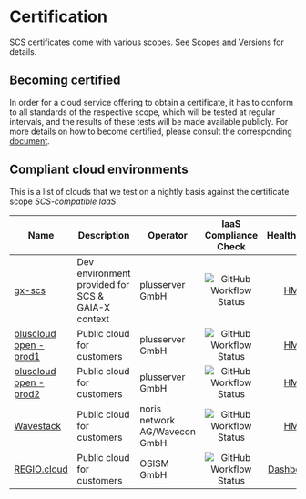 # Certification

SCS certificates come with various scopes. See [Scopes and Versions](scopes-versions.md) for details.

## Becoming certified

In order for a cloud service offering to obtain a certificate, it has to conform to all standards of the respective scope, which will be tested at regular intervals, and the results of these tests will be made available publicly. For more details on how to become certified, please consult the corresponding [document](https://github.com/SovereignCloudStack/standards/blob/issue/337/Standards/scs-0004-v1-achieving-certification.md).

## Compliant cloud environments

This is a list of clouds that we test on a nightly basis against the certificate scope _SCS-compatible IaaS_.

| Name                                                                                                           | Description                                       | Operator                      |                                                                 IaaS Compliance Check                                                                 |                                                        HealthMon                                                         |
| -------------------------------------------------------------------------------------------------------------- | ------------------------------------------------- | ----------------------------- | :---------------------------------------------------------------------------------------------------------------------------------------------------: | :----------------------------------------------------------------------------------------------------------------------: |
| [gx-scs](https://github.com/SovereignCloudStack/docs/blob/main/community/cloud-resources/plusserver-gx-scs.md) | Dev environment provided for SCS & GAIA-X context | plusserver GmbH               | ![GitHub Workflow Status](https://img.shields.io/github/actions/workflow/status/SovereignCloudStack/standards/check-gx-scs-v1.yml?label=compliant)   |                                   [HM](https://health.gx-scs.sovereignit.cloud:3000/)                                    |
| [pluscloud open - prod1](https://www.plusserver.com/en/products/pluscloud-open)                                | Public cloud for customers                        | plusserver GmbH               | ![GitHub Workflow Status](https://img.shields.io/github/actions/workflow/status/SovereignCloudStack/standards/check-pco-prod1-v1.yml?label=compliant) |                               [HM](https://health.prod1.plusserver.sovereignit.cloud:3000)                               |
| [pluscloud open - prod2](https://www.plusserver.com/en/products/pluscloud-open)                                | Public cloud for customers                        | plusserver GmbH               | ![GitHub Workflow Status](https://img.shields.io/github/actions/workflow/status/SovereignCloudStack/standards/check-pco-prod2-v1.yml?label=compliant) |                               [HM](https://health.prod1.plusserver.sovereignit.cloud:3000)                               |
| [Wavestack](https://www.noris.de/wavestack-cloud/)                                                             | Public cloud for customers                        | noris network AG/Wavecon GmbH | ![GitHub Workflow Status](https://img.shields.io/github/actions/workflow/status/SovereignCloudStack/standards/check-wavestack-v3.yml?label=compliant) |                                 [HM](https://health.wavestack1.sovereignit.cloud:3000/)                                  |
| [REGIO.cloud](https://regio.digital)                                                                           | Public cloud for customers                        | OSISM GmbH                    | ![GitHub Workflow Status](https://img.shields.io/github/actions/workflow/status/SovereignCloudStack/standards/check-regio-a-v3.yml?label=compliant)  | [Dashboard](https://apimon.services.regio.digital/public-dashboards/17cf094a47404398a5b8e35a4a3968d4?orgId=1&refresh=5m) |
